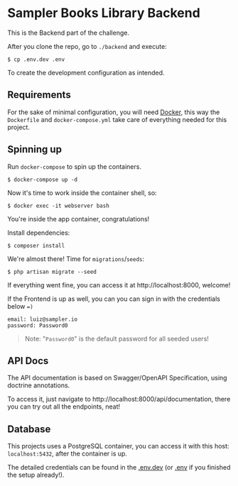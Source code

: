 # Sampler Books Library Backend

This is the Backend part of the challenge.

After you clone the repo, go to `./backend` and execute:

```shell
$ cp .env.dev .env
```
To create the development configuration as intended.


## Requirements

For the sake of minimal configuration, you will need [Docker](https://www.docker.com/products/docker-desktop), this way the `Dockerfile` and `docker-compose.yml` take care of everything needed for this project.

## Spinning up

Run `docker-compose` to spin up the containers.
```shell
$ docker-compose up -d
```

Now it's time to work inside the container shell, so:
```shell
$ docker exec -it webserver bash
```
You're inside the app container, congratulations!

Install dependencies:
```shell
$ composer install
```

We're almost there! Time for `migrations`/`seeds`:

```shell
$ php artisan migrate --seed
```

If everything went fine, you can access it at http://localhost:8000, welcome!

If the Frontend is up as well, you can you can sign in with the credentials below `=)`
```
email: luiz@sampler.io
password: Password0
```
> Note: "`Password0`" is the default password for all seeded users!

## API Docs

The API documentation is based on Swagger/OpenAPI Specification, using doctrine annotations.

To access it, just navigate to http://localhost:8000/api/documentation, there you can try out all the endpoints, neat!

## Database

This projects uses a PostgreSQL container, you can access it with this host: `localhost:5432`, after the container is up. 

The detailed credentials can be found in the [.env.dev](.env.dev) (or [.env](.env) if you finished the setup already!).
